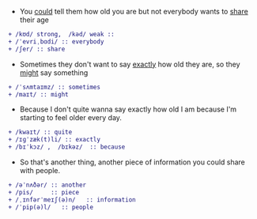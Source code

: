 


* You [could]() tell them how old you are but not everybody wants to [share]() their age
``` diff
+ /kʊd/ strong,  /kəd/ weak :: 
+ /ˈevriˌbɑdi/ :: everybody
+ /ʃer/ :: share
```

* Sometimes they don't want to say [exactly]() how old they are, so they [might]() say something
``` diff
+ /ˈsʌmtaɪmz/ :: sometimes 
+ /maɪt/ :: might
```

* Because I don't quite wanna say exactly how old I am because I'm starting to feel older every day.
``` diff
+ /kwaɪt/ :: quite
+ /ɪɡˈzæk(t)li/ :: exactly
+ /bɪˈkɔz/ ,  /bɪkəz/  :: because
```

* So that's another thing, another piece of information you could share with people.
``` diff
+ /əˈnʌðər/ :: another
+ /pis/     :: piece
+ /ˌɪnfərˈmeɪʃ(ə)n/   :: information
+ /ˈpip(ə)l/   :: people
```
